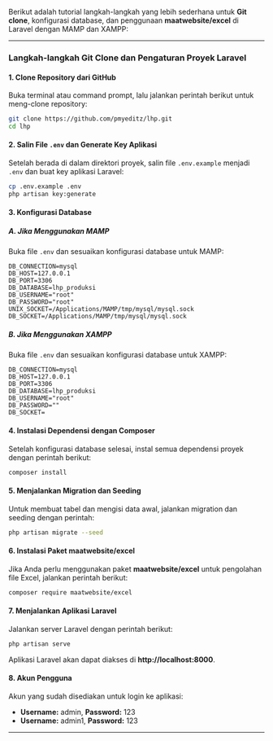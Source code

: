Berikut adalah tutorial langkah-langkah yang lebih sederhana untuk **Git clone**, konfigurasi database, dan penggunaan **maatwebsite/excel** di Laravel dengan MAMP dan XAMPP:

---

### **Langkah-langkah Git Clone dan Pengaturan Proyek Laravel**

#### 1. **Clone Repository dari GitHub**
Buka terminal atau command prompt, lalu jalankan perintah berikut untuk meng-clone repository:

```bash
git clone https://github.com/pmyeditz/lhp.git
cd lhp
```

#### 2. **Salin File `.env` dan Generate Key Aplikasi**
Setelah berada di dalam direktori proyek, salin file `.env.example` menjadi `.env` dan buat key aplikasi Laravel:

```bash
cp .env.example .env
php artisan key:generate
```

#### 3. **Konfigurasi Database**

##### **A. Jika Menggunakan MAMP**
Buka file `.env` dan sesuaikan konfigurasi database untuk MAMP:

```env
DB_CONNECTION=mysql
DB_HOST=127.0.0.1
DB_PORT=3306
DB_DATABASE=lhp_produksi
DB_USERNAME="root"
DB_PASSWORD="root"
UNIX_SOCKET=/Applications/MAMP/tmp/mysql/mysql.sock
DB_SOCKET=/Applications/MAMP/tmp/mysql/mysql.sock
```

##### **B. Jika Menggunakan XAMPP**
Buka file `.env` dan sesuaikan konfigurasi database untuk XAMPP:

```env
DB_CONNECTION=mysql
DB_HOST=127.0.0.1
DB_PORT=3306
DB_DATABASE=lhp_produksi
DB_USERNAME="root"
DB_PASSWORD=""
DB_SOCKET=
```

#### 4. **Instalasi Dependensi dengan Composer**
Setelah konfigurasi database selesai, instal semua dependensi proyek dengan perintah berikut:

```bash
composer install
```

#### 5. **Menjalankan Migration dan Seeding**
Untuk membuat tabel dan mengisi data awal, jalankan migration dan seeding dengan perintah:

```bash
php artisan migrate --seed
```

#### 6. **Instalasi Paket maatwebsite/excel**
Jika Anda perlu menggunakan paket **maatwebsite/excel** untuk pengolahan file Excel, jalankan perintah berikut:

```bash
composer require maatwebsite/excel
```

#### 7. **Menjalankan Aplikasi Laravel**
Jalankan server Laravel dengan perintah berikut:

```bash
php artisan serve
```

Aplikasi Laravel akan dapat diakses di **http://localhost:8000**.

#### 8. **Akun Pengguna**
Akun yang sudah disediakan untuk login ke aplikasi:
- **Username:** admin, **Password:** 123
- **Username:** admin1, **Password:** 123

---
